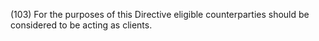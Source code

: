 (103) For the purposes of this Directive eligible counterparties should be considered to be acting as clients.